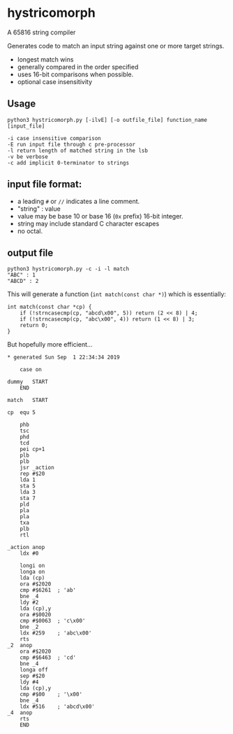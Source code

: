 # hystricomorph

A 65816 string compiler

Generates code to match an input string against one or more target strings.

* longest match wins
* generally compared in the order specified
* uses 16-bit comparisons when possible.
* optional case insensitivity

## Usage

    python3 hystricomorph.py [-ilvE] [-o outfile_file] function_name [input_file]

    -i case insensitive comparison
    -E run input file through c pre-processor
    -l return length of matched string in the lsb
    -v be verbose
    -c add implicit 0-terminator to strings

## input file format:

* a leading `#` or `//` indicates a line comment.
* "string" : value
* value may be base 10 or base 16 (`0x` prefix) 16-bit integer.
* string may include standard C character escapes
* no octal.

## output file

```
python3 hystricomorph.py -c -i -l match
"ABC" : 1
"ABCD" : 2
```

This will generate a function (`int match(const char *)`) which is essentially:

```
int match(const char *cp) {
	if (!strncasecmp(cp, "abcd\x00", 5)) return (2 << 8) | 4;
	if (!strncasecmp(cp, "abc\x00", 4)) return (1 << 8) | 3;
	return 0;
}
```

But hopefully more efficient...

```
* generated Sun Sep  1 22:34:34 2019

	case on

dummy	START
	END

match	START

cp	equ 5

	phb
	tsc
	phd
	tcd
	pei cp+1
	plb
	plb
	jsr _action
	rep #$20
	lda 1
	sta 5
	lda 3
	sta 7
	pld
	pla
	pla
	txa
	plb
	rtl

_action	anop
	ldx #0

	longi on
	longa on
	lda (cp)
	ora #$2020
	cmp #$6261	; 'ab'
	bne _4
	ldy #2
	lda (cp),y
	ora #$0020
	cmp #$0063	; 'c\x00'
	bne _2
	ldx #259	; 'abc\x00'
	rts
_2	anop
	ora #$2020
	cmp #$6463	; 'cd'
	bne _4
	longa off
	sep #$20
	ldy #4
	lda (cp),y
	cmp #$00	; '\x00'
	bne _4
	ldx #516	; 'abcd\x00'
_4	anop
	rts
	END
```
